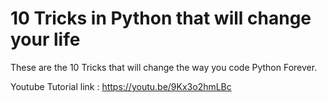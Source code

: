 # 10 Tricks in Python that will change your life

These are the 10 Tricks that will change the way you code Python Forever.

Youtube Tutorial link : https://youtu.be/9Kx3o2hmLBc